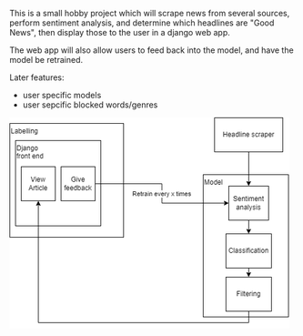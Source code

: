This is a small hobby project which will scrape news from several sources, perform sentiment analysis, and determine which headlines are "Good News", then display those to the user in a django web app. 

The web app will also allow users to feed back into the model, and have the model be retrained. 

Later features:
 - user specific models
 - user sepcific blocked words/genres

![Plan](Plan.drawio.png)
